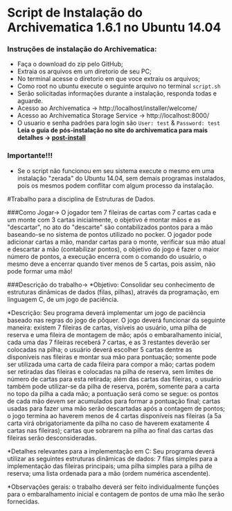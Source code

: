
# Script de Instalação do Archivematica 1.6.1 no Ubuntu 14.04

### Instruções de instalação do Archivematica:
* Faça o download do zip pelo GitHub;
* Extraia os arquivos em um diretorio de seu PC;
* No terminal acesse o diretorio em que voce extraiu os arquivos;
* Como root no ubuntu execute o seguinte arquivo no terminal   ``script.sh``
* Serão solicitadas informações durante a instalação, responda todas e aguarde.
* Acesso ao Archivematica -> http://localhost/installer/welcome/
* Acesso ao Archivematica Storage Service -> http://localhost:8000/
* O usuario e senha padrões para login são ``User: test`` & ``Password: test``
**Leia o guia de pós-instalação no site do archivematica para mais detalhes -> [post-install](https://www.archivematica.org/en/docs/archivematica-1.6/admin-manual/installation/installation/#post-install-config)** 

### Importante!!!
* Se o script não funcionou em seu sistema execute o mesmo em uma instalação "zerada" do Ubuntu 14.04, sem demais programas instalados, pois os mesmos podem conflitar com algum processo da instalação.

#Trabalho para a disciplina de Estruturas de Dados.

###Como Jogar->
O jogador tem 7 fileiras de cartas com 7 cartas cada e um monte com 3 cartas inicialmente, o objetivo é montar mãos e as "descartar", no ato do "descarte" são contabilizados pontos para a mão baseando-se no sistema de pontos utilizado no pocker.
O jogador pode adicionar cartas a mão, mandar cartas para o monte, verificar sua mão atual e descartar a mão (contabilizar pontos), o objetivo do jogo é fazer o maior número de pontos, a execução encerra com o comando do usuário, o mesmo deve a encerrar quando tiver menos de 5 cartas, pois assim, não pode formar uma mão!

###Descrição do trabalho->
*Objetivo:
Consolidar seu conhecimento de estruturas dinâmicas de dados (filas, pilhas), através da programação, em linguagem C, de um jogo de paciência.

*Descrição:
Seu programa deverá implementar um jogo de paciência baseado nas regras do jogo de pôquer.
O jogo deverá funcionar da seguinte maneira:
existem 7 fileiras de cartas, visíveis ao usuário, uma pilha de reserva e uma fileira de montagem de mão;
após o embaralhamento inicial, cada uma das 7 fileiras receberá 7 cartas, e as 3 restantes deverão ser colocadas na pilha;
o usuário deverá escolher 5 cartas dentre as disponíveis nas fileiras e montar sua mão para pontuação;
somente pode ser utilizada uma carta de cada fileira para compor a mão;
cartas podem ser retiradas das fileiras e colocadas na pilha de reserva, sem limites de número de cartas para esta retirada;
além das cartas das fileiras, o usuário também pode utilizar-se da pilha de reserva, porém, somente para a carta no topo da pilha a cada mão;
a pontuação será como se segue: 
os pontos de cada mão devem ser acumulados para formar a pontuação final;
cartas usadas para fazer uma mão serão descartadas após a contagem de pontos;
o jogo termina ao haverem menos de 4 cartas disponíveis nas fileiras (a 5a carta virá obrigatoriamente da pilha no caso de haverem exatamente 4 cartas nas fileiras);
cartas que sobrarem na pilha ao final das cartas das fileiras serão desconsideradas.

*Detalhes relevantes para a implementação em C:
Seu programa deverá utilizar as seguintes estruturas dinâmicas de dados:
7 filas simples para a implementação das fileiras principais;
uma pilha simples para a pilha de reserva;
uma lista ordenada para a mão (ordem numérica ascendente).

*Observações gerais:
o trabalho deverá ser feito individualmente
funções para o embaralhamento inicial e contagem de pontos de uma mão lhe serão fornecidas.


